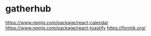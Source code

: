 # gatherhub

https://www.npmjs.com/package/react-calendar
https://www.npmjs.com/package/react-toastify
https://formik.org/ 
